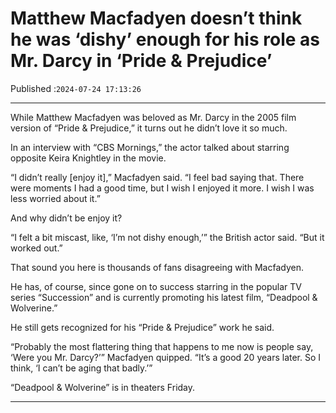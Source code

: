 # Matthew Macfadyen doesn’t think he was ‘dishy’ enough for his role as Mr. Darcy in ‘Pride & Prejudice’

Published :`2024-07-24 17:13:26`

---

While Matthew Macfadyen was beloved as Mr. Darcy in the 2005 film version of “Pride & Prejudice,” it turns out he didn’t love it so much.

In an interview with “CBS Mornings,” the actor talked about starring opposite Keira Knightley in the movie.

“I didn’t really [enjoy it],” Macfadyen said. “I feel bad saying that. There were moments I had a good time, but I wish I enjoyed it more. I wish I was less worried about it.”

And why didn’t be enjoy it?

“I felt a bit miscast, like, ‘I’m not dishy enough,’” the British actor said. “But it worked out.”

That sound you here is thousands of fans disagreeing with Macfadyen.

He has, of course, since gone on to success starring in the popular TV series “Succession” and is currently promoting his latest film, “Deadpool & Wolverine.”

He still gets recognized for his “Pride & Prejudice” work he said.

“Probably the most flattering thing that happens to me now is people say, ‘Were you Mr. Darcy?’” Macfadyen quipped. “It’s a good 20 years later. So I think, ‘I can’t be aging that badly.’”

“Deadpool & Wolverine” is in theaters Friday.

---

